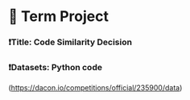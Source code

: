 # 📌 Term Project
### ❗️Title: Code Similarity Decision
### ❗️Datasets: Python code 
(https://dacon.io/competitions/official/235900/data)
